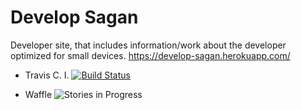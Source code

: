 # Develop Sagan
Developer site, that includes information/work about the developer  optimized for small devices.  https://develop-sagan.herokuapp.com/
 - Travis C. I. [![Build Status](https://travis-ci.org/amba178/mysite.svg?branch=master)](https://travis-ci.org/amba178/mysite)

 - Waffle ![Stories in Progress](https://badge.waffle.io/amba178/mysite.png?label=in%20progress&title=In%20Progress)


